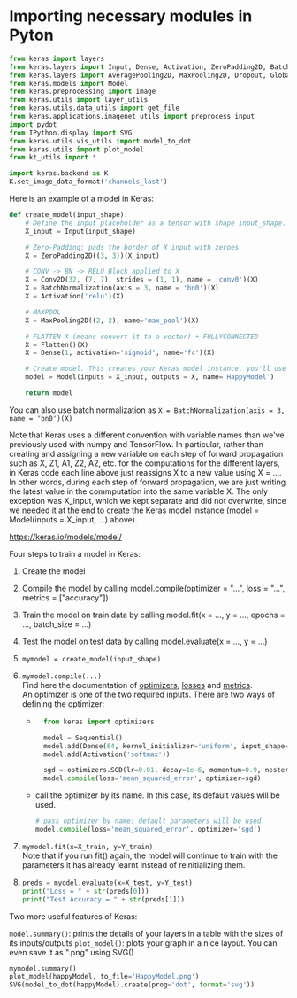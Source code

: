 # Importing necessary modules in Pyton
```python
from keras import layers
from keras.layers import Input, Dense, Activation, ZeroPadding2D, BatchNormalization, Flatten, Conv2D
from keras.layers import AveragePooling2D, MaxPooling2D, Dropout, GlobalMaxPooling2D, GlobalAveragePooling2D
from keras.models import Model
from keras.preprocessing import image
from keras.utils import layer_utils
from keras.utils.data_utils import get_file
from keras.applications.imagenet_utils import preprocess_input
import pydot
from IPython.display import SVG
from keras.utils.vis_utils import model_to_dot
from keras.utils import plot_model
from kt_utils import *

import keras.backend as K
K.set_image_data_format('channels_last')
```

Here is an example of a model in Keras:

```python
def create_model(input_shape):
    # Define the input placeholder as a tensor with shape input_shape. Think of this as your input image!
    X_input = Input(input_shape)

    # Zero-Padding: pads the border of X_input with zeroes
    X = ZeroPadding2D((3, 3))(X_input)

    # CONV -> BN -> RELU Block applied to X
    X = Conv2D(32, (7, 7), strides = (1, 1), name = 'conv0')(X)
    X = BatchNormalization(axis = 3, name = 'bn0')(X)
    X = Activation('relu')(X)

    # MAXPOOL
    X = MaxPooling2D((2, 2), name='max_pool')(X)

    # FLATTEN X (means convert it to a vector) + FULLYCONNECTED
    X = Flatten()(X)
    X = Dense(1, activation='sigmoid', name='fc')(X)

    # Create model. This creates your Keras model instance, you'll use this instance to train/test the model.
    model = Model(inputs = X_input, outputs = X, name='HappyModel')

    return model
```

You can also use batch normalization as
`X = BatchNormalization(axis = 3, name = 'bn0')(X)`


Note that Keras uses a different convention with variable names than we've previously used with numpy and TensorFlow. 
In particular, rather than creating and assigning a new variable on each step of forward propagation such as X, Z1, A1, Z2, A2, etc. 
for the computations for the different layers, in Keras code each line above just reassigns X to a new value using X = .... 
In other words, during each step of forward propagation, we are just writing the latest value in the commputation into 
the same variable X. The only exception was X_input, which we kept separate and did not overwrite, since we needed it at the end 
to create the Keras model instance (model = Model(inputs = X_input, ...) above).

https://keras.io/models/model/

Four steps to train a model in Keras:
1. Create the model
2. Compile the model by calling model.compile(optimizer = "...", loss = "...", metrics = ["accuracy"])
3. Train the model on train data by calling model.fit(x = ..., y = ..., epochs = ..., batch_size = ...)
4. Test the model on test data by calling model.evaluate(x = ..., y = ...)

1. `mymodel = create_model(input_shape)`
2. `mymodel.compile(...)`  
    Find here the documentation of [optimizers](https://keras.io/optimizers/), [losses](https://keras.io/losses/) and [metrics]().  
    An optimizer is one of the two required inputs. There are two ways of defining the optimizer:
    * ```python
        from keras import optimizers

        model = Sequential()
        model.add(Dense(64, kernel_initializer='uniform', input_shape=(10,)))
        model.add(Activation('softmax'))

        sgd = optimizers.SGD(lr=0.01, decay=1e-6, momentum=0.9, nesterov=True)
        model.compile(loss='mean_squared_error', optimizer=sgd)
        ```
    * call the optimizer by its name. In this case, its default values will be used.
      ```python
      # pass optimizer by name: default parameters will be used
      model.compile(loss='mean_squared_error', optimizer='sgd')
 3. `mymodel.fit(x=X_train, y=Y_train)`  
      Note that if you run fit() again, 
      the model will continue to train with the parameters it has already learnt instead of reinitializing them.
 4. ```python  
    preds = myodel.evaluate(x=X_test, y=Y_test)
    print("Loss = " + str(preds[0]))
    print("Test Accuracy = " + str(preds[1]))
    ```

Two more useful features of Keras:

`model.summary()`: prints the details of your layers in a table with the sizes of its inputs/outputs
`plot_model()`: plots your graph in a nice layout. You can even save it as ".png" using SVG()

```python
mymodel.summary()
plot_model(happyModel, to_file='HappyModel.png')
SVG(model_to_dot(happyModel).create(prog='dot', format='svg'))
```
